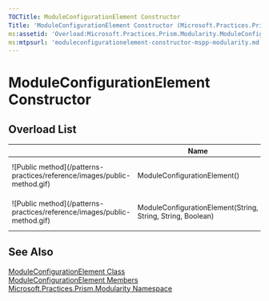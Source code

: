 ```yaml
---
TOCTitle: ModuleConfigurationElement Constructor
Title: 'ModuleConfigurationElement Constructor (Microsoft.Practices.Prism.Modularity)'
ms:assetid: 'Overload:Microsoft.Practices.Prism.Modularity.ModuleConfigurationElement.\#ctor'
ms:mtpsurl: 'moduleconfigurationelement-constructor-mspp-modularity.md'
---
```


# ModuleConfigurationElement Constructor

## Overload List

<table>
<thead>
<tr class="header">
<th> </th>
<th>Name</th>
<th>Description</th>
</tr>
</thead>
<tbody>
<tr class="odd">
<td>![Public method](/patterns-practices/reference/images/public-method.gif)</td>
<td>ModuleConfigurationElement()</td>
<td><div class="summary">
Initializes a new instance of [ModuleConfigurationElement](/patterns-practices/reference/moduleconfigurationelement-class-mspp-modularity)</a>.
</div></td>
</tr>
<tr class="even">
<td>![Public method](/patterns-practices/reference/images/public-method.gif)</td>
<td>ModuleConfigurationElement(String, String, String, Boolean)</a></td>
<td><div class="summary">
Initializes a new instance of [ModuleConfigurationElement](/patterns-practices/reference/moduleconfigurationelement-class-mspp-modularity)</a>.
</div></td>
</tr>
</tbody>
</table>

## See Also

[ModuleConfigurationElement Class](/patterns-practices/reference/moduleconfigurationelement-class-mspp-modularity)<br/>
[ModuleConfigurationElement Members](/patterns-practices/reference/moduleconfigurationelement-members-mspp-modularity)<br/>
[Microsoft.Practices.Prism.Modularity Namespace](/patterns-practices/reference/mspp-modularity-namespace)<br/>